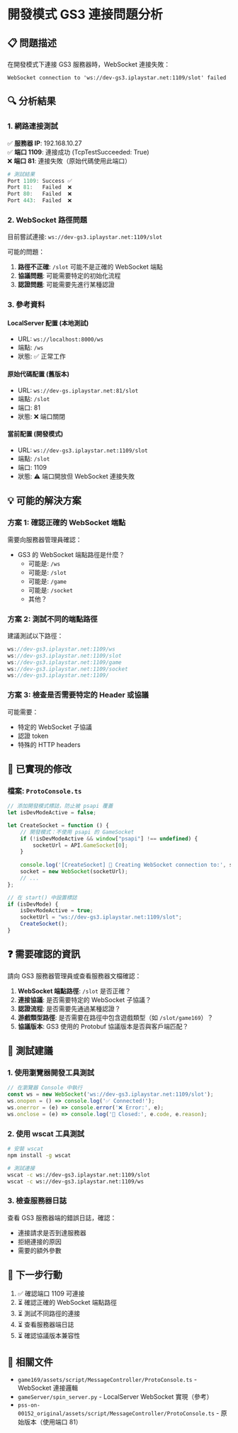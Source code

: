 # 開發模式 GS3 連接問題分析

## 📋 問題描述

在開發模式下連接 GS3 服務器時，WebSocket 連接失敗：

```
WebSocket connection to 'ws://dev-gs3.iplaystar.net:1109/slot' failed
```

## 🔍 分析結果

### 1. 網路連接測試

✅ **服務器 IP**: 192.168.10.27  
✅ **端口 1109**: 連接成功 (TcpTestSucceeded: True)  
❌ **端口 81**: 連接失敗（原始代碼使用此端口）  

```powershell
# 測試結果
Port 1109: Success ✅
Port 81:   Failed  ❌
Port 80:   Failed  ❌
Port 443:  Failed  ❌
```

### 2. WebSocket 路徑問題

目前嘗試連接: `ws://dev-gs3.iplaystar.net:1109/slot`

可能的問題：
1. **路徑不正確**: `/slot` 可能不是正確的 WebSocket 端點
2. **協議問題**: 可能需要特定的初始化流程
3. **認證問題**: 可能需要先進行某種認證

### 3. 參考資料

#### LocalServer 配置 (本地測試)
- URL: `ws://localhost:8000/ws`
- 端點: `/ws`
- 狀態: ✅ 正常工作

#### 原始代碼配置 (舊版本)
- URL: `ws://dev-gs.iplaystar.net:81/slot`
- 端點: `/slot`
- 端口: 81
- 狀態: ❌ 端口關閉

#### 當前配置 (開發模式)
- URL: `ws://dev-gs3.iplaystar.net:1109/slot`
- 端點: `/slot`
- 端口: 1109
- 狀態: ⚠️ 端口開放但 WebSocket 連接失敗

## 💡 可能的解決方案

### 方案 1: 確認正確的 WebSocket 端點

需要向服務器管理員確認：
- GS3 的 WebSocket 端點路徑是什麼？
  - 可能是: `/ws`
  - 可能是: `/slot`
  - 可能是: `/game`
  - 可能是: `/socket`
  - 其他？

### 方案 2: 測試不同的端點路徑

建議測試以下路徑：
```javascript
ws://dev-gs3.iplaystar.net:1109/ws
ws://dev-gs3.iplaystar.net:1109/slot
ws://dev-gs3.iplaystar.net:1109/game
ws://dev-gs3.iplaystar.net:1109/socket
ws://dev-gs3.iplaystar.net:1109/
```

### 方案 3: 檢查是否需要特定的 Header 或協議

可能需要：
- 特定的 WebSocket 子協議
- 認證 token
- 特殊的 HTTP headers

## 🔧 已實現的修改

### 檔案: `ProtoConsole.ts`

```typescript
// 添加開發模式標誌，防止被 psapi 覆蓋
let isDevModeActive = false;

let CreateSocket = function () {
    // 開發模式：不使用 psapi 的 GameSocket
    if (!isDevModeActive && window["psapi"] !== undefined) {
        socketUrl = API.GameSocket[0];
    }
    
    console.log('[CreateSocket] 🔌 Creating WebSocket connection to:', socketUrl);
    socket = new WebSocket(socketUrl);
    // ...
};

// 在 start() 中設置標誌
if (isDevMode) {
    isDevModeActive = true;
    socketUrl = "ws://dev-gs3.iplaystar.net:1109/slot";
    CreateSocket();
}
```

## ❓ 需要確認的資訊

請向 GS3 服務器管理員或查看服務器文檔確認：

1. **WebSocket 端點路徑**: `/slot` 是否正確？
2. **連接協議**: 是否需要特定的 WebSocket 子協議？
3. **認證流程**: 是否需要先通過某種認證？
4. **游戲類型路徑**: 是否需要在路徑中包含遊戲類型（如 `/slot/game169`）？
5. **協議版本**: GS3 使用的 Protobuf 協議版本是否與客戶端匹配？

## 🧪 測試建議

### 1. 使用瀏覽器開發工具測試

```javascript
// 在瀏覽器 Console 中執行
const ws = new WebSocket('ws://dev-gs3.iplaystar.net:1109/slot');
ws.onopen = () => console.log('✅ Connected!');
ws.onerror = (e) => console.error('❌ Error:', e);
ws.onclose = (e) => console.log('🔌 Closed:', e.code, e.reason);
```

### 2. 使用 wscat 工具測試

```bash
# 安裝 wscat
npm install -g wscat

# 測試連接
wscat -c ws://dev-gs3.iplaystar.net:1109/slot
wscat -c ws://dev-gs3.iplaystar.net:1109/ws
```

### 3. 檢查服務器日誌

查看 GS3 服務器端的錯誤日誌，確認：
- 連接請求是否到達服務器
- 拒絕連接的原因
- 需要的額外參數

## 📝 下一步行動

1. ✅ 確認端口 1109 可連接
2. ⏳ 確認正確的 WebSocket 端點路徑
3. ⏳ 測試不同路徑的連接
4. ⏳ 查看服務器端日誌
5. ⏳ 確認協議版本兼容性

## 🔗 相關文件

- `game169/assets/script/MessageController/ProtoConsole.ts` - WebSocket 連接邏輯
- `gameServer/spin_server.py` - LocalServer WebSocket 實現（參考）
- `pss-on-00152_original/assets/script/MessageController/ProtoConsole.ts` - 原始版本（使用端口 81）
